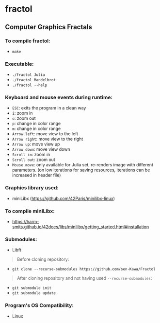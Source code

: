 # fractol
## Computer Graphics Fractals

### To compile fractol:
- `make`

### Executable:
- `./fractol Julia`
- `./fractol Mandelbrot`
- `./fractol --help`

### Keyboard and mouse events during runtime:
- `ESC`: exits the program in a clean way
- `i`: zoom in
- `o`: zoom out
- `p`: change in color range
- `m`: change in color range
- `Arrow left`: move view to the left
- `Arrow right`: move view to the right
- `Arrow up`: move view up
- `Arrow down`: move view down
- `Scroll in`: zoom in
- `Scroll out`: zoom out
- `Mouse move`: only available for Julia set, re-renders image with different parameters. (on low iterations for saving resources, iterations can be increased in header file)

### Graphics library used:
- miniLibx (https://github.com/42Paris/minilibx-linux)

### To compile miniLibx:
- https://harm-smits.github.io/42docs/libs/minilibx/getting_started.html#installation

### Submodules:
- Libft
> Before cloning repository:
- `git clone --recurse-submodules https://github.com/sen-Kawa/Fractol`
> After cloning repository and not having used `--recurse-submodules`:
- `git submodule init`
- `git submodule update`

### Program's OS Compatibility:
- Linux
